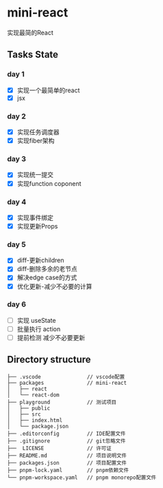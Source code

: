 # mini-react

实现最简的React

## Tasks State

### day 1

- [x] 实现一个最简单的react
- [x] jsx

### day 2

- [x] 实现任务调度器
- [x] 实现fiber架构

### day 3

- [x] 实现统一提交
- [x] 实现function coponent

### day 4

- [x] 实现事件绑定
- [x] 实现更新Props

### day 5

- [x] diff-更新children
- [x] diff-删除多余的老节点
- [x] 解决edge case的方式
- [x] 优化更新-减少不必要的计算

### day 6

- [ ] 实现 useState
- [ ] 批量执行 action
- [ ] 提前检测 减少不必要更新

## Directory structure

```text
├── .vscode               // vscode配置
├── packages              // mini-react
│   ├── react
│   └── react-dom
├── playground            // 测试项目
│   ├── public
│   ├── src
│   ├── index.html
│   └── package.json
├── .editorconfig         // IDE配置文件
├── .gitignore            // git忽略文件
├──  LICENSE              // 许可证
├── README.md             // 项目说明文件
├── packages.json         // 项目配置文件
├── pnpm-lock.yaml        // pnpm依赖文件
└── pnpm-workspace.yaml   // pnpm monorepo配置文件
```
